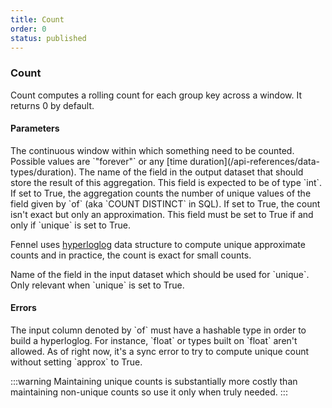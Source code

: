 ```yaml
---
title: Count
order: 0
status: published
---
```

### Count

<Divider>
<LeftSection>

Count computes a rolling count for each group key across a window. It returns 0 by default. 
#### Parameters
<Expandable title="window" type="Window">
The continuous window within which something need to be counted. Possible values
are `"forever"` or any [time duration](/api-references/data-types/duration).
</Expandable>

<Expandable title="into_field" type="str">
The name of the field in the output dataset that should store the result of this
aggregation. This field is expected to be of type `int`.
</Expandable>

<Expandable title="unique" type="bool" defaultVal="False">
If set to True, the aggregation counts the number of unique values of the field
given by `of` (aka `COUNT DISTINCT` in SQL). 
</Expandable>

<Expandable title="approx" type="bool" defaultVal="False">
If set to True, the count isn't exact but only an approximation. This field must
be set to True if and only if `unique` is set to True. 

Fennel uses [hyperloglog](https://en.wikipedia.org/wiki/HyperLogLog) data 
structure to compute unique approximate counts and in practice, the count is 
exact for small counts.
</Expandable>

<Expandable title="of" type="Optional[str]">
Name of the field in the input dataset which should be used for `unique`. Only 
relevant when `unique` is set to True. 
</Expandable>


#### Errors
<Expandable title="Count unique on unhashable type">
The input column denoted by `of` must have a hashable type in order to build a
hyperloglog. For instance, `float` or types built on `float` aren't allowed.
</Expandable>

<Expandable title="Unique counts without approx">
As of right now, it's a sync error to try to compute unique count without setting
`approx` to True.
</Expandable>

:::warning
Maintaining unique counts is substantially more costly than maintaining 
non-unique counts so use it only when truly needed.
:::
</LeftSection>
<RightSection>
<pre snippet="api-reference/aggregations/count#basic" status="success" 
    message="Count # of transaction & distinct vendors per user">
</pre>
</RightSection>
</Divider>
